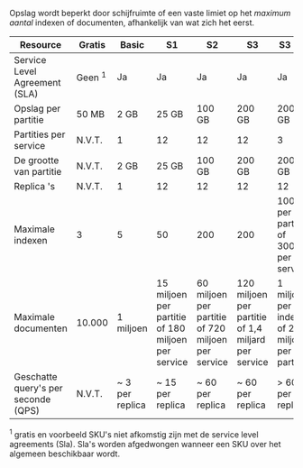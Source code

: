 Opslag wordt beperkt door schijfruimte of een vaste limiet op het *maximum aantal* indexen of documenten, afhankelijk van wat zich het eerst. 

Resource|Gratis|Basic|S1|S2|S3 |S3 HD
---|---|---|---|----|---|----
Service Level Agreement (SLA)|Geen <sup>1</sup> |Ja |Ja  |Ja |Ja |Ja
Opslag per partitie|50 MB |2 GB|25 GB|100 GB|200 GB|200 GB
Partities per service|N.V.T.|1|12|12|12|3
De grootte van partitie|N.V.T.|2 GB|25 GB|100 GB|200 GB |200 GB
Replica 's|N.V.T.|1|12|12|12|12
Maximale indexen|3|5|50|200|200|1000 per partitie of 3000 per service
Maximale documenten|10.000|1 miljoen|15 miljoen per partitie of 180 miljoen per service |60 miljoen per partitie of 720 miljoen per service |120 miljoen per partitie of 1,4 miljard per service|1 miljoen per index of 200 miljoen per partitie |
Geschatte query's per seconde (QPS)|N.V.T.|~ 3 per replica|~ 15 per replica|~ 60 per replica|~ 60 per replica|> 60 per replica

<sup>1</sup> gratis en voorbeeld SKU's niet afkomstig zijn met de service level agreements (Sla). Sla's worden afgedwongen wanneer een SKU over het algemeen beschikbaar wordt.